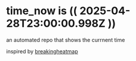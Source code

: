 # time_now is (( 2025-04-28T23:00:00.998Z ))

an automated repo that shows the currnent time

inspired by [breakingheatmap](https://github.com/breakingheatmap/breakingheatmap)